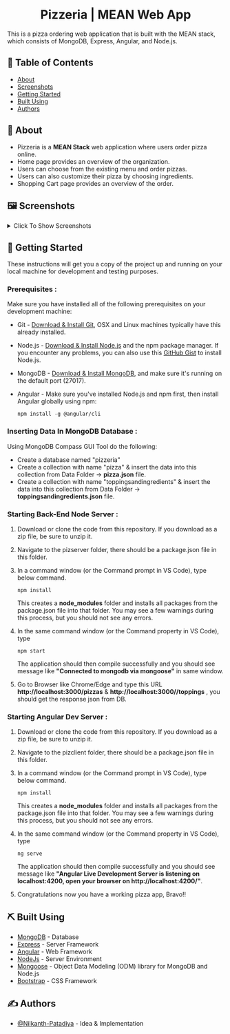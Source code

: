 <h1 align="center">Pizzeria | MEAN Web App</h1>

<p> This is a pizza ordering web application that is built with the MEAN stack, which consists of MongoDB, Express, Angular, and Node.js.</p>

## 📝 Table of Contents

- [About](#about)
- [Screenshots](#screenshots)
- [Getting Started](#getting_started)
- [Built Using](#built_using)
- [Authors](#authors)

## 🧐 About <a name = "about"></a>

- Pizzeria is a **MEAN Stack** web application where users order pizza online.
- Home page provides an 
overview of the organization.
- Users can choose from the existing menu and 
order pizzas.
- Users can also customize their pizza by 
choosing ingredients.
- Shopping Cart page provides an overview of the order.

## 🖼️ Screenshots <a name = "screenshots"></a>
<details>
  <summary>Click To Show Screenshots</summary>

  ### Home
![image](https://user-images.githubusercontent.com/71023483/166135230-ede1247a-ed20-4f01-a2e1-ecd3a7d7029e.jpeg)

  ### Order Pizza
![image](https://user-images.githubusercontent.com/71023483/166135257-60d37a89-092a-4cf1-90c8-505b87f70cad.jpeg)

  ### Build Your Pizza
![image](https://user-images.githubusercontent.com/71023483/166135268-f73f62c6-4b74-4991-a234-36da9751b11f.jpeg)

  ### Shopping Cart
![image](https://user-images.githubusercontent.com/71023483/166135280-bdf4f347-5464-4de9-ad5f-e685c29f4bfd.jpeg)

</details>

## 🏁 Getting Started <a name = "getting_started"></a>

These instructions will get you a copy of the project up and running on your local machine for development and testing purposes. 

### **Prerequisites** :

Make sure you have installed all of the following prerequisites on your development machine:

* Git - [Download & Install Git](https://git-scm.com/downloads), OSX and Linux machines typically have this already installed.
* Node.js - [Download & Install Node.js](https://nodejs.org/en/download/) and the npm package manager. If you encounter any problems, you can also use this [GitHub Gist](https://gist.github.com/isaacs/579814) to install Node.js.
* MongoDB - [Download & Install MongoDB](http://www.mongodb.org/downloads), and make sure it's running on the default port (27017).
* Angular - Make sure you've installed Node.js and npm first, then install Angular globally using npm:

    ```
    npm install -g @angular/cli
    ```

### **Inserting Data In MongoDB Database** :

Using MongoDB Compass GUI Tool do the following:

- Create a database named "pizzeria"
- Create a collection with name "pizza" & insert the data into this collection from Data Folder -> **pizza.json** file.
- Create a collection with name "toppingsandingredients" & insert the data into this collection from Data Folder -> **toppingsandingredients.json** file. 

### **Starting Back-End Node Server** :

1) Download or clone the code from this repository. If you download as a zip file, be sure to unzip it.

2) Navigate to the pizserver folder, there should be a package.json file in this folder.

3) In a command window (or the Command prompt in VS Code), type below command.
    ```
    npm install
    ```
   This creates a **node_modules** folder and installs all packages from the package.json file into that folder. You may see a few warnings during this process, but you should not see any errors.
   
4) In the same command window (or the Command property in VS Code), type 
    ```
    npm start
    ```
   The application should then compile successfully and you should see  message like **"Connected to mongodb via mongoose"** in same window.

5) Go to Browser like Chrome/Edge and type this URL **http://localhost:3000/pizzas** & **http://localhost:3000//toppings** , you should get the response json from DB.

### **Starting Angular Dev Server** :

1) Download or clone the code from this repository. If you download as a zip file, be sure to unzip it.

2) Navigate to the pizclient folder, there should be a package.json file in this folder.

3) In a command window (or the Command prompt in VS Code), type below command.
    ```
    npm install
    ```
   This creates a **node_modules** folder and installs all packages from the package.json file into that folder. You may see a few warnings during this process, but you should not see any errors.
   
4) In the same command window (or the Command property in VS Code), type 
    ```
    ng serve
    ```
   The application should then compile successfully and you should see  message like **"Angular Live Development Server is listening on localhost:4200, open your browser on http://localhost:4200/"**.

5) Congratulations now you have a working pizza app, Bravo!!


## ⛏️ Built Using <a name = "built_using"></a>

- [MongoDB](https://www.mongodb.com/) - Database
- [Express](https://expressjs.com/) - Server Framework
- [Angular](https://angular.io/) - Web Framework
- [NodeJs](https://nodejs.org/en/) - Server Environment
- [Mongoose](https://mongoosejs.com/) - Object Data Modeling (ODM) library for MongoDB and Node.js
- [Bootstrap](https://getbootstrap.com/) - CSS Framework

## ✍️ Authors <a name = "authors"></a>

- [@Nilkanth-Patadiya](https://github.com/Nilkanth-Patadiya) - Idea & Implementation
